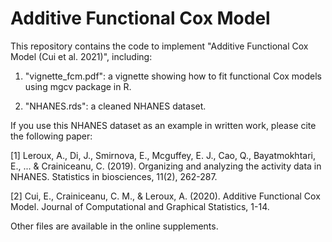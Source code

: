 # Additive Functional Cox Model

This repository contains the code to implement "Additive Functional Cox Model (Cui et al. 2021)", including:

1. "vignette_fcm.pdf": a vignette showing how to fit functional Cox models using mgcv package in R.

2. "NHANES.rds": a cleaned NHANES dataset.

If you use this NHANES dataset as an example in written work, please cite the following paper:

[1] Leroux, A., Di, J., Smirnova, E., Mcguffey, E. J., Cao, Q., Bayatmokhtari, E., ... & Crainiceanu, C. (2019). Organizing and analyzing the activity data in NHANES. Statistics in biosciences, 11(2), 262-287.

[2] Cui, E., Crainiceanu, C. M., & Leroux, A. (2020). Additive Functional Cox Model. Journal of Computational and Graphical Statistics, 1-14.

Other files are available in the online supplements.
